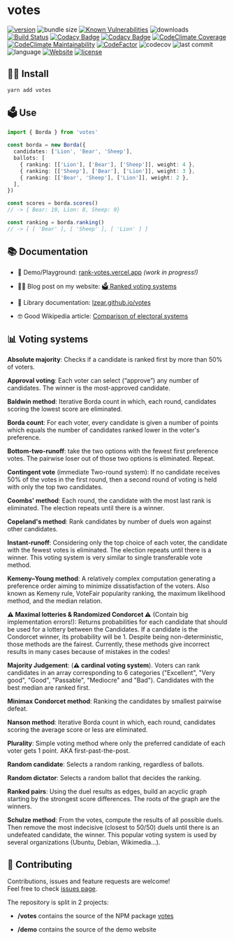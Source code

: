 # votes

[![version](https://img.shields.io/npm/v/votes)](https://www.npmjs.com/package/votes)
![bundle size](https://img.shields.io/bundlephobia/min/votes)
[![Known Vulnerabilities](https://snyk.io/test/github/lzear/votes/badge.svg?targetFile=package.json)](https://snyk.io/test/github/lzear/votes?targetFile=package.json)
![downloads](https://img.shields.io/npm/dm/votes)
[![Build Status](https://travis-ci.com/lzear/votes.svg?branch=master)](https://travis-ci.com/lzear/votes)
[![Codacy Badge](https://app.codacy.com/project/badge/Coverage/d2378c63d95f41efb79072176f015976)](https://www.codacy.com/gh/lzear/votes/dashboard?utm_source=github.com&utm_medium=referral&utm_content=lzear/votes&utm_campaign=Badge_Coverage)
[![Codacy Badge](https://api.codacy.com/project/badge/Grade/08af655918d741d1bffca7ec12ba72be)](https://app.codacy.com/gh/lzear/votes?utm_source=github.com&utm_medium=referral&utm_content=lzear/votes&utm_campaign=Badge_Grade_Settings)
[![CodeClimate Coverage](https://api.codeclimate.com/v1/badges/0a98aa30f16e04bc3eac/test_coverage)](https://codeclimate.com/github/lzear/votes/test_coverage)
[![CodeClimate Maintainability](https://api.codeclimate.com/v1/badges/0a98aa30f16e04bc3eac/maintainability)](https://codeclimate.com/github/lzear/votes/maintainability)
[![CodeFactor](https://www.codefactor.io/repository/github/lzear/votes/badge)](https://www.codefactor.io/repository/github/lzear/votes)
![codecov](https://codecov.io/gh/lzear/votes/branch/master/graph/badge.svg?token=Fd9Jk4FeBY)
![last commit](https://img.shields.io/github/last-commit/lzear/votes)
![language](https://img.shields.io/github/languages/top/lzear/votes)
[![Website](https://img.shields.io/website?url=https%3A%2F%2Frank-votes.vercel.app%2F)](https://rank-votes.vercel.app/)
[![license](https://img.shields.io/github/license/lzear/votes)](https://github.com/lzear/votes/blob/master/LICENSE)

## 🧑‍💻 Install

```sh
yarn add votes
```

## 🗳️ Use

```typescript
import { Borda } from 'votes'

const borda = new Borda({
  candidates: ['Lion', 'Bear', 'Sheep'],
  ballots: [
    { ranking: [['Lion'], ['Bear'], ['Sheep']], weight: 4 },
    { ranking: [['Sheep'], ['Bear'], ['Lion']], weight: 3 },
    { ranking: [['Bear', 'Sheep'], ['Lion']], weight: 2 },
  ],
})

const scores = borda.scores()
// -> { Bear: 10, Lion: 8, Sheep: 9}

const ranking = borda.ranking()
// -> [ [ 'Bear' ], [ 'Sheep' ], [ 'Lion' ] ]
```

## 📚 Documentation

- 🧪 Demo/Playground: [rank-votes.vercel.app](https://rank-votes.vercel.app/)
  _(work in progress!)_

- 🧑‍🏫 Blog post on my website:
  [🗳 Ranked voting systems](https://www.elzear.de/posts/2021-01-10-polls)

- 💩 Library documentation:
  [lzear.github.io/votes](https://lzear.github.io/votes/)

- 🤓 Good Wikipedia article:
  [Comparison of electoral systems](https://en.wikipedia.org/wiki/Comparison_of_electoral_systems)

## 📊 Voting systems

**Absolute majority**: Checks if a candidate is ranked first by more than 50% of
voters.

**Approval voting**: Each voter can select (“approve”) any number of candidates.
The winner is the most-approved candidate.

**Baldwin method**: Iterative Borda count in which, each round, candidates
scoring the lowest score are eliminated.

**Borda count**: For each voter, every candidate is given a number of points
which equals the number of candidates ranked lower in the voter's preference.

**Bottom-two-runoff**: take the two options with the fewest first preference
votes. The pairwise loser out of those two options is eliminated. Repeat.

**Contingent vote** (immediate Two-round system): If no candidate receives 50%
of the votes in the first round, then a second round of voting is held with only
the top two candidates.

**Coombs' method**: Each round, the candidate with the most last rank is
eliminated. The election repeats until there is a winner.

**Copeland's method**: Rank candidates by number of duels won against other
candidates.

**Instant-runoff**: Considering only the top choice of each voter, the candidate
with the fewest votes is eliminated. The election repeats until there is a
winner. This voting system is very similar to single transferable vote method.

**Kemeny–Young method**: A relatively complex computation generating a
preference order aiming to minimize dissatisfaction of the voters. Also known as
Kemeny rule, VoteFair popularity ranking, the maximum likelihood method, and the
median relation.

**⚠️ Maximal lotteries & Randomized Condorcet ⚠️** (Contain big implementation
errors!): Returns probabilities for each candidate that should be used for a
lottery between the Candidates. If a candidate is the Condorcet winner, its
probability will be 1. Despite being non-deterministic, those methods are the
fairest. Currently, these methods give incorrect results in many cases because
of mistakes in the codes!

**Majority Judgement**: (**⚠️ cardinal voting system**). Voters can rank
candidates in an array corresponding to 6 categories ("Excellent", "Very good",
"Good", "Passable", "Mediocre" and "Bad"). Candidates with the best median are
ranked first.

**Minimax Condorcet method**: Ranking the candidates by smallest pairwise
defeat.

**Nanson method**: Iterative Borda count in which, each round, candidates
scoring the average score or less are eliminated.

**Plurality**: Simple voting method where only the preferred candidate of each
voter gets 1 point. AKA first-past-the-post.

**Random candidate**: Selects a random ranking, regardless of ballots.

**Random dictator**: Selects a random ballot that decides the ranking.

**Ranked pairs**: Using the duel results as edges, build an acyclic graph
starting by the strongest score differences. The roots of the graph are the
winners.

**Schulze method**: From the votes, compute the results of all possible duels.
Then remove the most indecisive (closest to 50/50) duels until there is an
undefeated candidate, the winner. This popular voting system is used by several
organizations (Ubuntu, Debian, Wikimedia...).

## 🤝 Contributing

Contributions, issues and feature requests are welcome!<br /> Feel free to check
[issues page](https://github.com/lzear/votes/issues).

The repository is split in 2 projects:

- **/votes** contains the source of the NPM package
  [votes](https://www.npmjs.com/package/votes)

- **/demo** contains the source of the demo website
